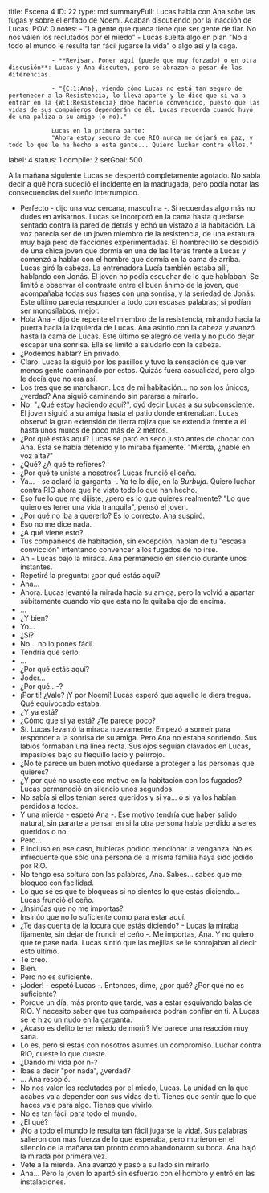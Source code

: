 title:          Escena 4
ID:             22
type:           md
summaryFull:    Lucas habla con Ana sobe las fugas y sobre el enfado de Noemí. Acaban discutiendo por la inacción de Lucas.
POV:            0
notes:          - "La gente que queda tiene que ser gente de fiar. No nos valen los reclutados por el miedo"
                - Lucas suelta algo en plan "No a todo el mundo le resulta tan fácil jugarse la vida" o algo así y la caga.
                
                - **Revisar. Poner aquí (puede que muy forzado) o en otra discusión**: Lucas y Ana discuten, pero se abrazan a pesar de las diferencias.
                
                - "{C:1:Ana}, viendo cómo Lucas no está tan seguro de pertenecer a la Resistencia, lo lleva aparte y le dice que si va a entrar en la {W:1:Resistencia} debe hacerlo convencido, puesto que las vidas de sus compañeros dependerán de él. Lucas recuerda cuando huyó de una paliza a su amigo (o no)."
                
                Lucas en la primera parte:
                "Ahora estoy seguro de que RIO nunca me dejará en paz, y todo lo que le ha hecho a esta gente... Quiero luchar contra ellos."
label:          4
status:         1
compile:        2
setGoal:        500


A la mañana siguiente Lucas se despertó completamente agotado. No sabía decir a qué hora sucedió el incidente en la madrugada, pero podía notar las consecuencias del sueño interrumpido.
- Perfecto - dijo una voz cercana, masculina -. Si recuerdas algo más no dudes en avisarnos.
Lucas se incorporó en la cama hasta quedarse sentado contra la pared de detrás y echó un vistazo a la habitación. La voz parecía ser de un joven miembro de la resistencia, de una estatura muy baja pero de facciones experimentadas. El hombrecillo se despidió de una chica joven que dormía en una de las literas frente a Lucas y comenzó a hablar con el hombre que dormía en la cama de arriba.
Lucas giró la cabeza. La entrenadora Lucía también estaba allí, hablando con Jonás. El joven no podía escuchar de lo que hablaban. Se limitó a observar el contraste entre el buen ánimo de la joven, que acompañaba todas sus frases con una sonrisa, y la seriedad de Jonás. Este último parecía responder a todo con escasas palabras; si podían ser monosílabos, mejor.
- Hola Ana - dijo de repente el miembro de la resistencia, mirando hacia la puerta hacia la izquierda de Lucas.
Ana asintió con la cabeza y avanzó hasta la cama de Lucas. Este último se alegró de verla y no pudo dejar escapar una sonrisa. Ella se limitó a saludarlo con la cabeza.
- ¿Podemos hablar? En privado.
- Claro.
Lucas la siguió por los pasillos y tuvo la sensación de que ver menos gente caminando por estos. Quizás fuera casualidad, pero algo le decía que no era así.
- Los tres que se marcharon. Los de mi habitación... no son los únicos, ¿verdad?
Ana siguió caminando sin pararse a mirarlo.
- No.
"¿Qué estoy haciendo aquí?", oyó decir Lucas a su subconsciente.
El joven siguió a su amiga hasta el patio donde entrenaban. Lucas observó la gran extensión de tierra rojiza que se extendía frente a él hasta unos muros de poco más de 2 metros.
- ¿Por qué estás aquí?
Lucas se paró en seco justo antes de chocar con Ana. Esta se había detenido y lo miraba fijamente.
"Mierda, ¿hablé en voz alta?"
- ¿Qué? ¿A qué te refieres?
- ¿Por qué te uniste a nosotros?
Lucas frunció el ceño. 
- Ya... - se aclaró la garganta -. Ya te lo dije, en la *Burbuja*. Quiero luchar contra RIO ahora que he visto todo lo que han hecho.
- Eso fue lo que me dijiste, ¿pero es lo que quieres realmente?
"Lo que quiero es tener una vida tranquila", pensó el joven.
- ¿Por qué no iba a quererlo? Es lo correcto.
Ana suspiró.
- Eso no me dice nada.
- ¿A qué viene esto?
- Tus compañeros de habitación, sin excepción, hablan de tu "escasa convicción" intentando convencer a los fugados de no irse.
- Ah - Lucas bajó la mirada.
Ana permaneció en silencio durante unos instantes.
- Repetiré la pregunta: ¿por qué estás aquí?
- Ana...
- Ahora.
Lucas levantó la mirada hacia su amiga, pero la volvió a apartar súbitamente cuando vio que esta no le quitaba ojo de encima.
- ...
- ¿Y bien?
- Yo...
- ¿Sí?
- No... no lo pones fácil.
- Tendría que serlo.
- ...
- ¿Por qué estás aquí?
- Joder...
- ¿Por qué...-?
- ¡Por ti! ¿Vale? ¡Y por Noemí!
Lucas esperó que aquello le diera tregua.
Qué equivocado estaba.
- ¿Y ya está?
- ¿Cómo que si ya está? ¿Te parece poco?
- Sí.
Lucas levantó la mirada nuevamente. Empezó a sonreír para responder a la sonrisa de su amiga.
Pero Ana no estaba sonriendo. Sus labios formaban una línea recta. Sus ojos seguían clavados en Lucas, impasibles bajo su flequillo lacio y pelirrojo.
- ¿No te parece un buen motivo quedarse a proteger a las personas que quieres?
- ¿Y por qué no usaste ese motivo en la habitación con los fugados?
Lucas permaneció en silencio unos segundos.
- No sabía si ellos tenían seres queridos y si ya... o si ya los habían perdidos a todos.
- Y una mierda - espetó Ana -. Ese motivo tendría que haber salido natural, sin pararte a pensar en si la otra persona había perdido a seres queridos o no.
- Pero...
- E incluso en ese caso, hubieras podido mencionar la venganza. No es infrecuente que sólo una persona de la misma familia haya sido jodido por RIO.
- No tengo esa soltura con las palabras, Ana. Sabes... sabes que me bloqueo con facilidad.
- Lo que sé es que te bloqueas si no sientes lo que estás diciendo...
Lucas frunció el ceño.
- ¿Insinúas que no me importas?
- Insinúo que no lo suficiente como para estar aquí.
- ¿Te das cuenta de la locura que estás diciendo? - Lucas la miraba fijamente, sin dejar de fruncir el ceño -. Me importas, Ana. Y no quiero que te pase nada.
Lucas sintió que las mejillas se le sonrojaban al decir esto último.
- Te creo.
- Bien.
- Pero no es suficiente.
- ¡Joder! - espetó Lucas -. Entonces, dime, ¿por qué? ¿Por qué no es suficiente?
- Porque un día, más pronto que tarde, vas a estar esquivando balas de RIO. Y necesito saber que tus compañeros podrán confiar en ti.
A Lucas se le hizo un nudo en la garganta.
- ¿Acaso es delito tener miedo de morir? Me parece una reacción muy sana.
- Lo es, pero si estás con nosotros asumes un compromiso. Luchar contra RIO, cueste lo que cueste.
- ¿Dando mi vida por n-?
- Ibas a decir "por nada", ¿verdad?
- ...
Ana resopló.
- No nos valen los reclutados por el miedo, Lucas. La unidad en la que acabes va a depender con sus vidas de ti. Tienes que sentir que lo que haces vale para algo. Tienes que vivirlo.
- No es tan fácil para todo el mundo.
- ¿El qué?
- ¡No a todo el mundo le resulta tan fácil jugarse la vida!.
Sus palabras salieron con más fuerza de lo que esperaba, pero murieron en el silencio de la mañana tan pronto como abandonaron su boca. Ana bajó la mirada por primera vez.
- Vete a la mierda.
Ana avanzó y pasó a su lado sin mirarlo.
- Ana...
Pero la joven lo apartó sin esfuerzo con el hombro y entró en las instalaciones.